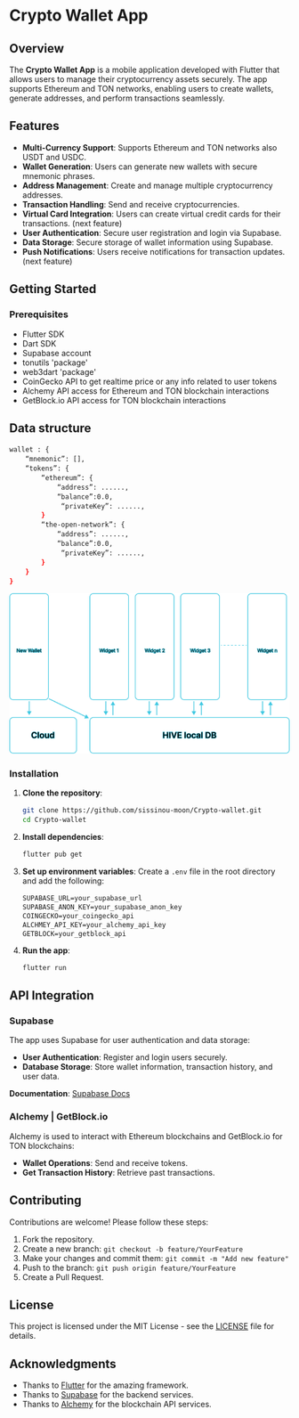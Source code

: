 # Crypto Wallet App

## Overview
The **Crypto Wallet App** is a mobile application developed with Flutter that allows users to manage their cryptocurrency assets securely. The app supports Ethereum and TON networks, enabling users to create wallets, generate addresses, and perform transactions seamlessly. 

## Features
- **Multi-Currency Support**: Supports Ethereum and TON networks also USDT and USDC.
- **Wallet Generation**: Users can generate new wallets with secure mnemonic phrases.
- **Address Management**: Create and manage multiple cryptocurrency addresses.
- **Transaction Handling**: Send and receive cryptocurrencies.
- **Virtual Card Integration**: Users can create virtual credit cards for their transactions. (next feature)
- **User Authentication**: Secure user registration and login via Supabase.
- **Data Storage**: Secure storage of wallet information using Supabase.
- **Push Notifications**: Users receive notifications for transaction updates. (next feature)

## Getting Started

### Prerequisites
- Flutter SDK
- Dart SDK
- Supabase account
- tonutils 'package'
- web3dart 'package'
- CoinGecko API to get realtime price or any info related to user tokens
- Alchemy API access for Ethereum and TON blockchain interactions
- GetBlock.io API access for TON blockchain interactions

## Data structure
```bash
wallet : {
    “mnemonic”: [],
    “tokens”: {
        “ethereum”: {
            “address”: ......,
            “balance”:0.0,
             “privateKey”: ......,
        }
        “the-open-network”: {
            “address”: ......,
            “balance”:0.0,
             “privateKey”: ......,
        }
    }
}
```
![Alt text](appStructure.png)


### Installation
1. **Clone the repository**:
    ```bash
    git clone https://github.com/sissinou-moon/Crypto-wallet.git
    cd Crypto-wallet
    ```

2. **Install dependencies**:
    ```bash
    flutter pub get
    ```

3. **Set up environment variables**: Create a `.env` file in the root directory and add the following:
    ```plaintext
    SUPABASE_URL=your_supabase_url
    SUPABASE_ANON_KEY=your_supabase_anon_key
    COINGECKO=your_coingecko_api
    ALCHMEY_API_KEY=your_alchemy_api_key
    GETBLOCK=your_getblock_api
    ```

4. **Run the app**:
    ```bash
    flutter run
    ```

## API Integration

### Supabase
The app uses Supabase for user authentication and data storage:
- **User Authentication**: Register and login users securely.
- **Database Storage**: Store wallet information, transaction history, and user data.

**Documentation**: [Supabase Docs](https://supabase.io/docs)

### Alchemy | GetBlock.io
Alchemy is used to interact with Ethereum blockchains and GetBlock.io for TON blockchains:
- **Wallet Operations**: Send and receive tokens.
- **Get Transaction History**: Retrieve past transactions.

## Contributing
Contributions are welcome! Please follow these steps:
1. Fork the repository.
2. Create a new branch: `git checkout -b feature/YourFeature`
3. Make your changes and commit them: `git commit -m "Add new feature"`
4. Push to the branch: `git push origin feature/YourFeature`
5. Create a Pull Request.

## License
This project is licensed under the MIT License - see the [LICENSE](LICENSE) file for details.

## Acknowledgments
- Thanks to [Flutter](https://flutter.dev) for the amazing framework.
- Thanks to [Supabase](https://supabase.io) for the backend services.
- Thanks to [Alchemy](https://getblock.io) for the blockchain API services.

